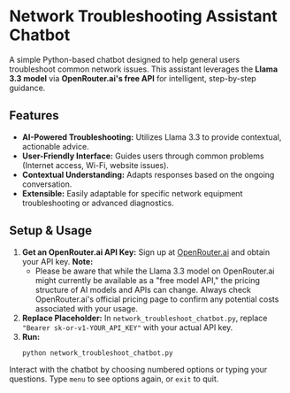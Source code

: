 # Network Troubleshooting Assistant Chatbot

A simple Python-based chatbot designed to help general users troubleshoot common network issues. This assistant leverages the **Llama 3.3 model** via **OpenRouter.ai's free API** for intelligent, step-by-step guidance.

## Features

* **AI-Powered Troubleshooting:** Utilizes Llama 3.3 to provide contextual, actionable advice.
* **User-Friendly Interface:** Guides users through common problems (Internet access, Wi-Fi, website issues).
* **Contextual Understanding:** Adapts responses based on the ongoing conversation.
* **Extensible:** Easily adaptable for specific network equipment troubleshooting or advanced diagnostics.

## Setup & Usage

1.  **Get an OpenRouter.ai API Key:** Sign up at [OpenRouter.ai](https://openrouter.ai/) and obtain your API key.
    **Note:**
       * Please be aware that while the Llama 3.3 model on OpenRouter.ai might currently be available as a "free model API," the pricing structure of AI models and APIs can change. Always check OpenRouter.ai's official pricing page to confirm any potential costs associated with your usage.
3.  **Replace Placeholder:** In `network_troubleshoot_chatbot.py`, replace `"Bearer sk-or-v1-YOUR_API_KEY"` with your actual API key.
4.  **Run:**
    ```bash
    python network_troubleshoot_chatbot.py
    ```

Interact with the chatbot by choosing numbered options or typing your questions. Type `menu` to see options again, or `exit` to quit.
